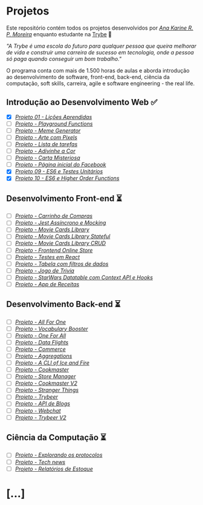 # Projetos

Este repositório contém todos os projetos desenvolvidos por _[Ana Karine R. P. Moreira](https://www.linkedin.com/in/moreirakarine/)_ enquanto estudante na [Trybe](https://www.betrybe.com/) :rocket:

_"A Trybe é uma escola do futuro para qualquer pessoa que queira melhorar de vida e construir uma carreira de sucesso em tecnologia, onde a pessoa só paga quando conseguir um bom trabalho."_

O programa conta com mais de 1.500 horas de aulas e aborda introdução ao desenvolvimento de software, front-end, back-end, ciência da computação, soft skills, carreira, agile e software engineering - the real life.

## Introdução ao Desenvolvimento Web :white_check_mark:

- [x] _[Projeto 01 - Lições Aprendidas](https://github.com/ana-karine/trybe-projects/tree/master/intro-dev-web/p1_lessons-learned)_
- [ ] _[Projeto - Playground Functions]()_
- [ ] _[Projeto - Meme Generator]()_
- [ ] _[Projeto - Arte com Pixels]()_
- [ ] _[Projeto - Lista de tarefas]()_
- [ ] _[Projeto - Adivinhe a Cor]()_
- [ ] _[Projeto - Carta Misteriosa]()_
- [ ] _[Projeto - Página inicial do Facebook]()_
- [x] _[Projeto 09 - ES6 e Testes Unitários](https://github.com/ana-karine/trybe-projects/tree/master/intro-dev-web/p9_unit-tests)_
- [x] _[Projeto 10 - ES6 e Higher Order Functions](https://github.com/ana-karine/trybe-projects/tree/master/intro-dev-web/p10_zoo)_

## Desenvolvimento Front-end :hourglass_flowing_sand:

- [ ] _[Projeto - Carrinho de Compras]()_
- [ ] _[Projeto - Jest Assíncrono e Mocking]()_
- [ ] _[Projeto - Movie Cards Library]()_
- [ ] _[Projeto - Movie Cards Library Stateful]()_
- [ ] _[Projeto - Movie Cards Library CRUD]()_
- [ ] _[Projeto - Frontend Online Store]()_
- [ ] _[Projeto - Testes em React]()_
- [ ] _[Projeto - Tabela com filtros de dados]()_
- [ ] _[Projeto - Jogo de Trivia]()_
- [ ]  _[Projeto - StarWars Datatable com Context API e Hooks]()_
- [ ] _[Projeto - App de Receitas]()_

## Desenvolvimento Back-end :hourglass_flowing_sand:

- [ ] _[Projeto - All For One]()_
- [ ] _[Projeto - Vocabulary Booster]()_
- [ ] _[Projeto - One For All]()_
- [ ] _[Projeto - Data Flights]()_
- [ ] _[Projeto - Commerce]()_
- [ ] _[Projeto - Aggregations]()_
- [ ] _[Projeto - A CLI of Ice and Fire]()_
- [ ] _[Projeto - Cookmaster]()_
- [ ] _[Projeto - Store Manager]()_
- [ ] _[Projeto - Cookmaster V2]()_
- [ ] _[Projeto - Stranger Things]()_
- [ ] _[Projeto - Trybeer]()_
- [ ] _[Projeto - API de Blogs]()_
- [ ] _[Projeto - Webchat]()_
- [ ] _[Projeto - Trybeer V2]()_

## Ciência da Computação :hourglass_flowing_sand:

- [ ] _[Projeto - Explorando os protocolos]()_
- [ ] _[Projeto - Tech news]()_
- [ ] _[Projeto - Relatórios de Estoque]()_

# [...]
